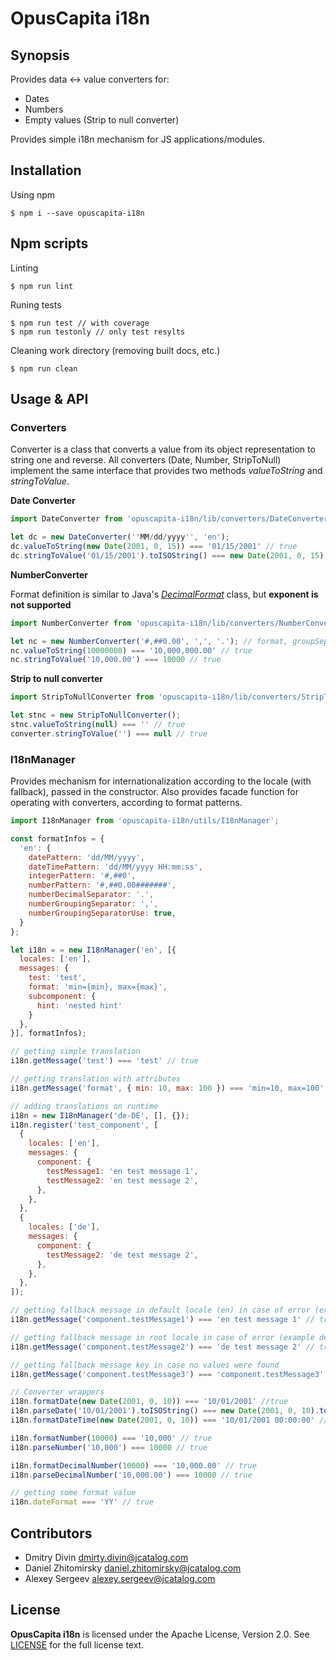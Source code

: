 # OpusCapita i18n 

## Synopsis

Provides data <-> value converters for:
- Dates
- Numbers
- Empty values (Strip to null converter)

Provides simple i18n mechanism for JS applications/modules.

## Installation

Using npm

```shell
$ npm i --save opuscapita-i18n
```

## Npm scripts

Linting

```shell
$ npm run lint
```

Runing tests

```shell
$ npm run test // with coverage
$ npm run testonly // only test resylts
```

Cleaning work directory (removing built docs, etc.)

```shell
$ npm run clean
```

## Usage & API

### Converters

Converter is a class that converts a value from its object representation to string one and reverse. All converters (Date, Number, StripToNull) implement the same interface that provides two methods _valueToString_ and _stringToValue_.

**Date Converter**

```javascript
import DateConverter from 'opuscapita-i18n/lib/converters/DateConverter';

let dc = new DateConverter(''MM/dd/yyyy'', 'en');
dc.valueToString(new Date(2001, 0, 15)) === '01/15/2001' // true
dc.stringToValue('01/15/2001').toISOString() === new Date(2001, 0, 15).toISOString() // true
```

**NumberConverter**

Format definition is similar to Java's [_DecimalFormat_](https://docs.oracle.com/javase/7/docs/api/java/text/DecimalFormat.html)  class, but **exponent is not supported**


```javascript
import NumberConverter from 'opuscapita-i18n/lib/converters/NumberConverter';

let nc = new NumberConverter('#,##0.00', ',', '.'); // format, groupSep, decSep, decSepUseAlways = false
nc.valueToString(10000000) === '10,000,000.00' // true
nc.stringToValue('10,000.00') === 10000 // true
```

**Strip to null converter**

```javascript
import StripToNullConverter from 'opuscapita-i18n/lib/converters/StripToNullConverter';

let stnc = new StripToNullConverter();
stnc.valueToString(null) === '' // true
converter.stringToValue('') === null // true
```

### I18nManager

Provides mechanism for internationalization according to the locale (with fallback), passed in the constructor. 
Also provides facade function for operating with converters, according to format patterns.

```javascript
import I18nManager from 'opuscapita-i18n/utils/I18nManager';

const formatInfos = {
  'en': {
    datePattern: 'dd/MM/yyyy',
    dateTimePattern: 'dd/MM/yyyy HH:mm:ss',
    integerPattern: '#,##0',
    numberPattern: '#,##0.00#######',
    numberDecimalSeparator: '.',
    numberGroupingSeparator: ',',
    numberGroupingSeparatorUse: true,
  }
};

let i18n = = new I18nManager('en', [{
  locales: ['en'],
  messages: {
    test: 'test',
    format: 'min={min}, max={max}',
    subcomponent: {
      hint: 'nested hint'
    }
  },
}], formatInfos);

// getting simple translation
i18n.getMessage('test') === 'test' // true

// getting translation with attributes
i18n.getMessage('format', { min: 10, max: 100 }) === 'min=10, max=100' // true

// adding translations on runtime
i18n = new I18nManager('de-DE', [], {});
i18n.register('test_component', [
  {
    locales: ['en'],
    messages: {
      component: {
        testMessage1: 'en test message 1',
        testMessage2: 'en test message 2',
      },
    },
  },
  {
    locales: ['de'],
    messages: {
      component: {
        testMessage2: 'de test message 2',
      },
    },
  },
]);

// getting fallback message in default locale (en) in case of error (example de-DE -> de -> en)
i18n.getMessage('component.testMessage1') === 'en test message 1' // true

// getting fallback message in root locale in case of error (example de-DE -> de)
i18n.getMessage('component.testMessage2') === 'de test message 2' // true

// getting fallback message key in case no values were found
i18n.getMessage('component.testMessage3') === 'component.testMessage3' // true

// Converter wrappers
i18n.formatDate(new Date(2001, 0, 10)) === '10/01/2001' //true
i18n.parseDate('10/01/2001').toISOString() === new Date(2001, 0, 10).toISOString() // true
i18n.formatDateTime(new Date(2001, 0, 10)) === '10/01/2001 00:00:00' // true

i18n.formatNumber(10000) === '10,000' // true
i18n.parseNumber('10,000') === 10000 // true

i18n.formatDecimalNumber(10000) === '10,000.00' // true
i18n.parseDecimalNumber('10,000.00') === 10000 // true

// getting some format value
i18n.dateFormat === 'YY' // true

```

## Contributors

* Dmitry Divin dmirty.divin@jcatalog.com
* Daniel Zhitomirsky daniel.zhitomirsky@jcatalog.com
* Alexey Sergeev alexey.sergeev@jcatalog.com

## License

**OpusCapita i18n** is licensed under the Apache License, Version 2.0. See [LICENSE](./LICENSE) for the full license text.
